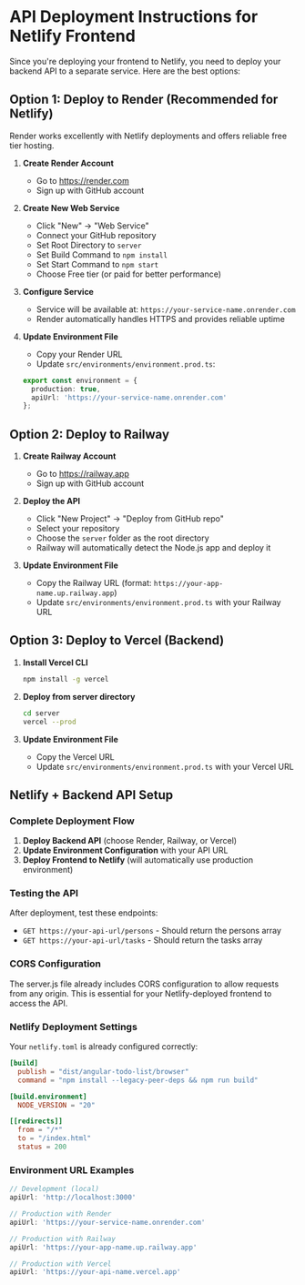 # API Deployment Instructions for Netlify Frontend

Since you're deploying your frontend to Netlify, you need to deploy your backend API to a separate service. Here are the best options:

## Option 1: Deploy to Render (Recommended for Netlify)

Render works excellently with Netlify deployments and offers reliable free tier hosting.

1. **Create Render Account**
   - Go to https://render.com
   - Sign up with GitHub account

2. **Create New Web Service**
   - Click "New" → "Web Service"
   - Connect your GitHub repository
   - Set Root Directory to `server`
   - Set Build Command to `npm install`
   - Set Start Command to `npm start`
   - Choose Free tier (or paid for better performance)

3. **Configure Service**
   - Service will be available at: `https://your-service-name.onrender.com`
   - Render automatically handles HTTPS and provides reliable uptime

4. **Update Environment File**
   - Copy your Render URL
   - Update `src/environments/environment.prod.ts`:
   ```typescript
   export const environment = {
     production: true,
     apiUrl: 'https://your-service-name.onrender.com'
   };
   ```

## Option 2: Deploy to Railway

1. **Create Railway Account**
   - Go to https://railway.app
   - Sign up with GitHub account

2. **Deploy the API**
   - Click "New Project" → "Deploy from GitHub repo"
   - Select your repository
   - Choose the `server` folder as the root directory
   - Railway will automatically detect the Node.js app and deploy it

3. **Update Environment File**
   - Copy the Railway URL (format: `https://your-app-name.up.railway.app`)
   - Update `src/environments/environment.prod.ts` with your Railway URL

## Option 3: Deploy to Vercel (Backend)

1. **Install Vercel CLI**
   ```bash
   npm install -g vercel
   ```

2. **Deploy from server directory**
   ```bash
   cd server
   vercel --prod
   ```

3. **Update Environment File**
   - Copy the Vercel URL
   - Update `src/environments/environment.prod.ts` with your Vercel URL

## Netlify + Backend API Setup

### Complete Deployment Flow

1. **Deploy Backend API** (choose Render, Railway, or Vercel)
2. **Update Environment Configuration** with your API URL
3. **Deploy Frontend to Netlify** (will automatically use production environment)

### Testing the API

After deployment, test these endpoints:
- `GET https://your-api-url/persons` - Should return the persons array
- `GET https://your-api-url/tasks` - Should return the tasks array

### CORS Configuration

The server.js file already includes CORS configuration to allow requests from any origin. This is essential for your Netlify-deployed frontend to access the API.

### Netlify Deployment Settings

Your `netlify.toml` is already configured correctly:
```toml
[build]
  publish = "dist/angular-todo-list/browser"
  command = "npm install --legacy-peer-deps && npm run build"

[build.environment]
  NODE_VERSION = "20"

[[redirects]]
  from = "/*"
  to = "/index.html"
  status = 200
```

### Environment URL Examples

```typescript
// Development (local)
apiUrl: 'http://localhost:3000'

// Production with Render
apiUrl: 'https://your-service-name.onrender.com'

// Production with Railway  
apiUrl: 'https://your-app-name.up.railway.app'

// Production with Vercel
apiUrl: 'https://your-api-name.vercel.app'
```